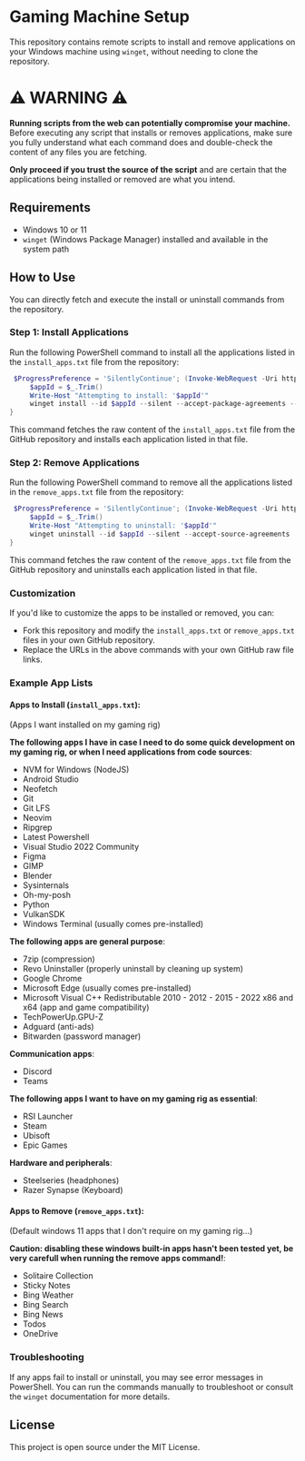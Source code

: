 # Gaming Machine Setup

This repository contains remote scripts to install and remove applications on your Windows machine using `winget`, without needing to clone the repository.

# ⚠️ WARNING ⚠️

**Running scripts from the web can potentially compromise your machine.**  
Before executing any script that installs or removes applications, make sure you fully understand what each command does and double-check the content of any files you are fetching.

**Only proceed if you trust the source of the script** and are certain that the applications being installed or removed are what you intend.


## Requirements

- Windows 10 or 11
- `winget` (Windows Package Manager) installed and available in the system path

## How to Use

You can directly fetch and execute the install or uninstall commands from the repository.

### Step 1: Install Applications

Run the following PowerShell command to install all the applications listed in the `install_apps.txt` file from the repository:

```powershell
 $ProgressPreference = 'SilentlyContinue'; (Invoke-WebRequest -Uri https://raw.githubusercontent.com/simbaclaws/gaming-machine/main/install_apps.txt).Content -split "`n" | ForEach-Object {
     $appId = $_.Trim()
     Write-Host "Attempting to install: '$appId'"
     winget install --id $appId --silent --accept-package-agreements --accept-source-agreements
}
```

This command fetches the raw content of the `install_apps.txt` file from the GitHub repository and installs each application listed in that file.

### Step 2: Remove Applications

Run the following PowerShell command to remove all the applications listed in the `remove_apps.txt` file from the repository:

```powershell
 $ProgressPreference = 'SilentlyContinue'; (Invoke-WebRequest -Uri https://raw.githubusercontent.com/simbaclaws/gaming-machine/main/remove_apps.txt).Content -split "`n" | ForEach-Object {
     $appId = $_.Trim()
     Write-Host "Attempting to uninstall: '$appId'"
     winget uninstall --id $appId --silent --accept-source-agreements
}
```

This command fetches the raw content of the `remove_apps.txt` file from the GitHub repository and uninstalls each application listed in that file.

### Customization

If you'd like to customize the apps to be installed or removed, you can:
- Fork this repository and modify the `install_apps.txt` or `remove_apps.txt` files in your own GitHub repository.
- Replace the URLs in the above commands with your own GitHub raw file links.

### Example App Lists

#### Apps to Install (`install_apps.txt`):
(Apps I want installed on my gaming rig)

**The following apps I have in case I need to do some quick development on my gaming rig, or when I need applications from code sources**:
- NVM for Windows (NodeJS)
- Android Studio
- Neofetch
- Git
- Git LFS
- Neovim
- Ripgrep
- Latest Powershell
- Visual Studio 2022 Community
- Figma
- GIMP
- Blender
- Sysinternals
- Oh-my-posh
- Python
- VulkanSDK
- Windows Terminal (usually comes pre-installed)

**The following apps are general purpose**:
- 7zip (compression)
- Revo Uninstaller (properly uninstall by cleaning up system)
- Google Chrome
- Microsoft Edge (usually comes pre-installed)
- Microsoft Visual C++ Redistributable 2010 - 2012 - 2015 - 2022 x86 and x64 (app and game compatibility)
- TechPowerUp.GPU-Z
- Adguard (anti-ads)
- Bitwarden (password manager)

**Communication apps**:
- Discord
- Teams

**The following apps I want to have on my gaming rig as essential**:
- RSI Launcher
- Steam
- Ubisoft
- Epic Games

**Hardware and peripherals**:
- Steelseries (headphones)
- Razer Synapse (Keyboard)

#### Apps to Remove (`remove_apps.txt`):
(Default windows 11 apps that I don't require on my gaming rig...)

**Caution: disabling these windows built-in apps hasn't been tested yet, be very carefull when running the remove apps command!**:

- Solitaire Collection
- Sticky Notes
- Bing Weather
- Bing Search
- Bing News
- Todos
- OneDrive

### Troubleshooting

If any apps fail to install or uninstall, you may see error messages in PowerShell. You can run the commands manually to troubleshoot or consult the `winget` documentation for more details.

## License

This project is open source under the MIT License.
